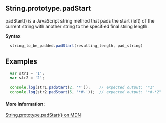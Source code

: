## String.prototype.padStart

padStart() is a JavaScript string method that pads the start (left) of the current string with another string to the specified final string length.

**Syntax**

```javascript
  string_to_be_padded.padStart(resulting_length, pad_string)
```

## Examples

```javascript
  var str1 = '1';
  var str2 = '2';

  console.log(str1.padStart(2, '*'));    // expected output: "*1"
  console.log(str2.padStart(5, '*#-'));  // expected output: "*#-*2"
```

#### More Information:
[String.prototype.padStart() on MDN](https://developer.mozilla.org/en-US/docs/Web/JavaScript/Reference/Global_Objects/String/padStart)


